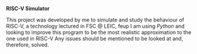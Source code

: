 **RISC-V Simulator**

This project was developed by me to simulate and study the behaviour of RISC-V, a technology lectured in FSC @ LEIC, feup
I am using *Python* and looking to improve this program to be the most realistic approximation to the one used in RISC-V
Any issues should be mentioned to be looked at and, therefore, solved.
